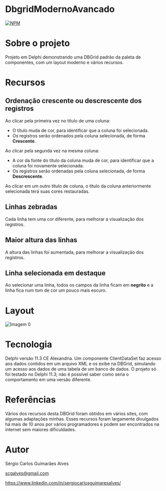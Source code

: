 # DbgridModernoAvancado
[![NPM](https://img.shields.io/npm/l/react)](https://github.com/scgalves/DbgridModernoAvancado/blob/main/LICENSE)

# Sobre o projeto
Projeto em Delphi demonstrando uma DBGrid padrão da paleta de componentes, com um layout moderno e vários recursos.

# Recursos
## Ordenação crescente ou descrescente dos registros
Ao clicar pela primeira vez no título de uma coluna:
* O título muda de cor, para identificar que a coluna foi selecionada.
* Os registros serão ordenados pela coluna selecionada, de forma **Crescente**.

Ao clicar pela segunda vez na mesma coluna:
* A cor da fonte do título da coluna muda de cor, para identificar que a coluna foi novamente selecionada.
* Os registros serão ordenadas pela coluna selecionada, de forma **Descrescente**.

Ao clicar em um outro título de coluna, o título da coluna anteriormente selecionada terá suas cores restauradas.

## Linhas zebradas
Cada linha tem uma cor diferente, para melhorar a visualização dos registros.

## Maior altura das linhas
A altura das linhas foi aumentada, para melhorar a visualização dos registros.

## Linha selecionada em destaque
Ao selecionar uma linha, todos os campos da linha ficam em **negrito** e a linha fica num tom de cor um pouco mais escuro.

# Layout
![Imagem 0](https://github.com/scgalves/DbgridModernoAvancado/Presentation/presentation-1.gif)

# Tecnologia
Delphi versão 11.3 CE Alexandria. Um componente ClientDataSet faz acesso aos dados contidos em um arquivo XML e os exibe na DBGrid, simulando um acesso aos dados de uma tabela de um banco de dados. O projeto só foi testado no Delphi 11.3; não é possível saber como seria o comportamento em uma versão diferente.

# Referências
Vários dos recursos desta DBGrid foram obtidos em vários sites, com algumas adaptações minhas. Esses recursos foram largamente divulgados há mais de 10 anos por vários programadores e podem ser encontrados na internet sem maiores dificuldades.

# Autor

Sérgio Carlos Guimarães Alves

scgalves@gmail.com

https://www.linkedin.com/in/sergiocarlosguimaresalves/


